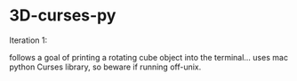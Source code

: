 # 3D-curses-py

Iteration 1:

follows a goal of printing a rotating cube object into the terminal... uses mac python Curses library, so beware if running off-unix.
